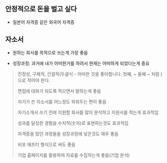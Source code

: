 안정적으로 돈을 벌고 싶다
---

- 일본어 자격증 같은 외국어 자격증


자소서
---
* 원하는 회사를 목적으로 쓰는게 가장 좋음

- 성장과정: 과거에 내가 어떠한거를 하려서 현재는 어떠하게 되었다는게 중요


> 진정성, 구체적, 간결적(두괄식 - 어떠한 것을 좋아합니다. 첫째, ~ 둘째 ~ 처럼 )으로 적어야 한다.
> 
> 면접에 대화가 되도록 적으면서 말하는게 좋음
> 
> 자기가 쓴 자소서를 어느정도 외워두는 편이 좋음
> 
> 자기소개서 쓰기 전에 지원할 회사를 많이 분석하고 지원서를 적는게 효과적임
> 
> 성과를 달성한 경험을 수치적(숫자)로 표현하는것도 효과적임
> 
> 자격증을 땄던 과정들을 성장과정에 넣은것도 매우 좋음
> 
> 비포 애프터 형식으로 써도 좋음
>
> 기업 홈페이지를 활용하여 자료를 수집하는게 좋음(기업 분석)
>








